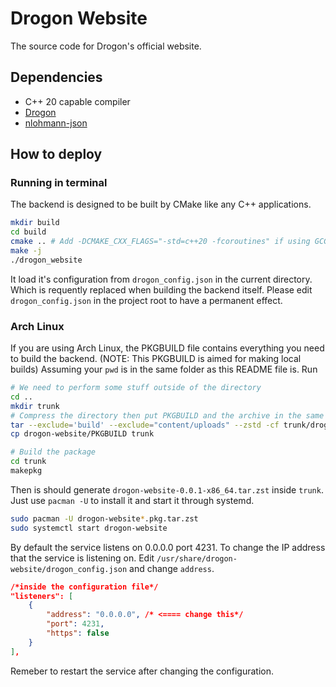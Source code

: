 # Drogon Website

The source code for Drogon's official website.

## Dependencies

* C++ 20 capable compiler
* [Drogon](https://github.com/drogonframework/drogon)
* [nlohmann-json](https://github.com/nlohmann/json)

## How to deploy

### Running in terminal

The backend is designed to be built by CMake like any C++ applications.

```bash
mkdir build
cd build
cmake .. # Add -DCMAKE_CXX_FLAGS="-std=c++20 -fcoroutines" if using GCC10
make -j
./drogon_website
```

It load it's configuration from `drogon_config.json` in the current directory. Which is requently replaced when building the backend itself. Please edit `drogon_config.json` in the project root to have a permanent effect. 

### Arch Linux

If you are using Arch Linux, the PKGBUILD file contains everything you need to build the backend. (NOTE: This PKGBUILD is aimed for making local builds)
Assuming your `pwd` is in the same folder as this README file is. Run

```bash
# We need to perform some stuff outside of the directory
cd .. 
mkdir trunk
# Compress the directory then put PKGBUILD and the archive in the same folder
tar --exclude='build' --exclude="content/uploads" --zstd -cf trunk/drogon-website.tar.zst drogon-website/
cp drogon-website/PKGBUILD trunk

# Build the package
cd trunk
makepkg
```

Then is should generate `drogon-website-0.0.1-x86_64.tar.zst` inside `trunk`. Just use `pacman -U` to install it and start it through systemd.

```bash
sudo pacman -U drogon-website*.pkg.tar.zst
sudo systemctl start drogon-website
```

By default the service listens on 0.0.0.0 port 4231. To change the IP address that the service is listening on. Edit `/usr/share/drogon-website/drogon_config.json` and change `address`.

```json
/*inside the configuration file*/
"listeners": [
    {
        "address": "0.0.0.0", /* <==== change this*/
        "port": 4231,
        "https": false
    }
],
```

Remeber to restart the service after changing the configuration.
